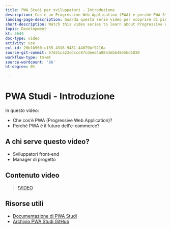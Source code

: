 ```yaml
---
title: PWA Studi per sviluppatori - Introduzione
description: Cos’è un Progressive Web Application (PWA) e perché PWA Studi è il ​ futuro.
landing-page-description: Guarda questa serie video per scoprire di più sui Progressive Web Application (PWA) e perché PWA Studi rappresenta il futuro [!DNL Commerce] siti.
short-description: Watch this video series to learn about Progressive Web Applications (PWAs) and why PWA Studio is the future for [!DNL Commerce] sites.
topic: Development
kt: 5644
doc-type: video
activity: use
exl-id: 26b1b560-c155-4316-9481-44679bf9216a
source-git-commit: 67d21ca23cdccc87cdeed4a08a3ebb48e5bd1030
workflow-type: tm+mt
source-wordcount: '86'
ht-degree: 0%

---
```


# PWA Studi - Introduzione

In questo video:

- Che cos’è PWA (Progressive Web Application)?
- Perché PWA è il futuro dell&#39;e-commerce?

## A chi serve questo video?

- Sviluppatori front-end
- Manager di progetto

## Contenuto video

>[!VIDEO](https://video.tv.adobe.com/v/35715?quality=12&learn=on)

## Risorse utili

- [Documentazione di PWA Studi](https://developer.adobe.com/commerce/pwa-studio/)
- [Archivio PWA Studi GitHub](https://github.com/magento/pwa-studio)
